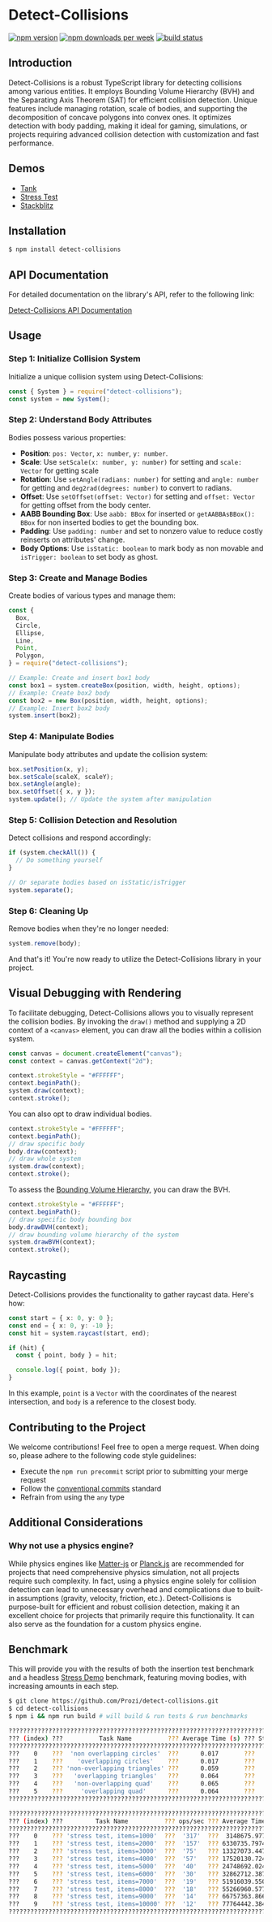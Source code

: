 # Detect-Collisions

[<img src="https://img.shields.io/npm/v/detect-collisions?style=for-the-badge&color=success" alt="npm version" />](https://www.npmjs.com/package/detect-collisions?activeTab=versions)
[<img src="https://img.shields.io/npm/dw/detect-collisions.svg?style=for-the-badge&color=success" alt="npm downloads per week" />](https://www.npmjs.com/package/detect-collisions)
[<img src="https://img.shields.io/circleci/build/github/Prozi/detect-collisions/master?style=for-the-badge" alt="build status" />](https://app.circleci.com/pipelines/github/Prozi/detect-collisions)

## Introduction

Detect-Collisions is a robust TypeScript library for detecting collisions among various entities. It employs Bounding Volume Hierarchy (BVH) and the Separating Axis Theorem (SAT) for efficient collision detection. Unique features include managing rotation, scale of bodies, and supporting the decomposition of concave polygons into convex ones. It optimizes detection with body padding, making it ideal for gaming, simulations, or projects requiring advanced collision detection with customization and fast performance.

## Demos

- [Tank](https://prozi.github.io/detect-collisions/demo/)
- [Stress Test](https://prozi.github.io/detect-collisions/demo/?stress)
- [Stackblitz](https://stackblitz.com/edit/detect-collisions)

## Installation

```bash
$ npm install detect-collisions
```

## API Documentation

For detailed documentation on the library's API, refer to the following link:

[Detect-Collisions API Documentation](https://prozi.github.io/detect-collisions/)

## Usage

### Step 1: Initialize Collision System

Initialize a unique collision system using Detect-Collisions:

```ts
const { System } = require("detect-collisions");
const system = new System();
```

### Step 2: Understand Body Attributes

Bodies possess various properties:

- **Position**: `pos: Vector`, `x: number`, `y: number`.
- **Scale**: Use `setScale(x: number, y: number)` for setting and `scale: Vector` for getting scale
- **Rotation**: Use `setAngle(radians: number)` for setting and `angle: number` for getting and `deg2rad(degrees: number)` to convert to radians.
- **Offset**: Use `setOffset(offset: Vector)` for setting and `offset: Vector` for getting offset from the body center.
- **AABB Bounding Box**: Use `aabb: BBox` for inserted or `getAABBAsBBox(): BBox` for non inserted bodies to get the bounding box.
- **Padding**: Use `padding: number` and set to nonzero value to reduce costly reinserts on attributes' change.
- **Body Options**: Use `isStatic: boolean` to mark body as non movable and `isTrigger: boolean` to set body as ghost.

### Step 3: Create and Manage Bodies

Create bodies of various types and manage them:

```ts
const {
  Box,
  Circle,
  Ellipse,
  Line,
  Point,
  Polygon,
} = require("detect-collisions");

// Example: Create and insert box1 body
const box1 = system.createBox(position, width, height, options);
// Example: Create box2 body
const box2 = new Box(position, width, height, options);
// Example: Insert box2 body
system.insert(box2);
```

### Step 4: Manipulate Bodies

Manipulate body attributes and update the collision system:

```ts
box.setPosition(x, y);
box.setScale(scaleX, scaleY);
box.setAngle(angle);
box.setOffset({ x, y });
system.update(); // Update the system after manipulation
```

### Step 5: Collision Detection and Resolution

Detect collisions and respond accordingly:

```ts
if (system.checkAll()) {
  // Do something yourself
}

// Or separate bodies based on isStatic/isTrigger
system.separate();
```

### Step 6: Cleaning Up

Remove bodies when they're no longer needed:

```ts
system.remove(body);
```

And that's it! You're now ready to utilize the Detect-Collisions library in your project.

## Visual Debugging with Rendering

To facilitate debugging, Detect-Collisions allows you to visually represent the collision bodies. By invoking the `draw()` method and supplying a 2D context of a `<canvas>` element, you can draw all the bodies within a collision system.

```ts
const canvas = document.createElement("canvas");
const context = canvas.getContext("2d");

context.strokeStyle = "#FFFFFF";
context.beginPath();
system.draw(context);
context.stroke();
```

You can also opt to draw individual bodies.

```ts
context.strokeStyle = "#FFFFFF";
context.beginPath();
// draw specific body
body.draw(context);
// draw whole system
system.draw(context);
context.stroke();
```

To assess the [Bounding Volume Hierarchy](https://en.wikipedia.org/wiki/Bounding_volume_hierarchy), you can draw the BVH.

```ts
context.strokeStyle = "#FFFFFF";
context.beginPath();
// draw specific body bounding box
body.drawBVH(context);
// draw bounding volume hierarchy of the system
system.drawBVH(context);
context.stroke();
```

## Raycasting

Detect-Collisions provides the functionality to gather raycast data. Here's how:

```ts
const start = { x: 0, y: 0 };
const end = { x: 0, y: -10 };
const hit = system.raycast(start, end);

if (hit) {
  const { point, body } = hit;

  console.log({ point, body });
}
```

In this example, `point` is a `Vector` with the coordinates of the nearest intersection, and `body` is a reference to the closest body.

## Contributing to the Project

We welcome contributions! Feel free to open a merge request. When doing so, please adhere to the following code style guidelines:

- Execute the `npm run precommit` script prior to submitting your merge request
- Follow the [conventional commits](https://www.conventionalcommits.org/en/v1.0.0/#summary) standard
- Refrain from using the `any` type

## Additional Considerations

### Why not use a physics engine?

While physics engines like [Matter-js](https://github.com/liabru/matter-js) or [Planck.js](https://github.com/shakiba/planck.js) are recommended for projects that need comprehensive physics simulation, not all projects require such complexity. In fact, using a physics engine solely for collision detection can lead to unnecessary overhead and complications due to built-in assumptions (gravity, velocity, friction, etc.). Detect-Collisions is purpose-built for efficient and robust collision detection, making it an excellent choice for projects that primarily require this functionality. It can also serve as the foundation for a custom physics engine.

## Benchmark

This will provide you with the results of both the insertion test benchmark and a headless [Stress Demo](https://prozi.github.io/detect-collisions/demo/?stress) benchmark, featuring moving bodies, with increasing amounts in each step.

```bash
$ git clone https://github.com/Prozi/detect-collisions.git
$ cd detect-collisions
$ npm i && npm run build # will build & run tests & run benchmarks
```

```bash
??????????????????????????????????????????????????????????????????????????????????????????????????????????????????????????????????????????????????????????????????????????????????????????????????????????????????????????????????????????????????????????????????????????????????????????????????????????????????????????????????????????????????????????????????
??? (index) ???          Task Name          ??? Average Time (s) ??? Standard Deviation (s) ???    hz     ??? p99 (s) ??? p995 (s) ???
??????????????????????????????????????????????????????????????????????????????????????????????????????????????????????????????????????????????????????????????????????????????????????????????????????????????????????????????????????????????????????????????????????????????????????????????????????????????????????????????????????????????????????????????????
???    0    ???  'non overlapping circles'  ???      0.017       ???         0.034          ??? 57315.994 ???  0.044  ???  0.187   ???
???    1    ???    'overlapping circles'    ???      0.017       ???         0.028          ??? 57394.929 ???  0.036  ???  0.201   ???
???    2    ??? 'non-overlapping triangles' ???      0.059       ???         0.034          ??? 16929.778 ???  0.27   ???  0.294   ???
???    3    ???   'overlapping triangles'   ???      0.064       ???         0.033          ??? 15602.581 ???  0.275  ???  0.288   ???
???    4    ???   'non-overlapping quad'    ???      0.065       ???         0.033          ??? 15404.47  ???  0.274  ???  0.285   ???
???    5    ???     'overlapping quad'      ???      0.064       ???         0.032          ??? 15572.344 ???  0.276  ???  0.311   ???
??????????????????????????????????????????????????????????????????????????????????????????????????????????????????????????????????????????????????????????????????????????????????????????????????????????????????????????????????????????????????????????????????????????????????????????????????????????????????????????????????????????????????????????????????
```

```bash
????????????????????????????????????????????????????????????????????????????????????????????????????????????????????????????????????????????????????????????????????????????????????????????????????????????????????????????????????????????????????????????????????????????????????
??? (index) ???         Task Name          ??? ops/sec ??? Average Time (ns)  ???  Margin  ??? Samples ???
????????????????????????????????????????????????????????????????????????????????????????????????????????????????????????????????????????????????????????????????????????????????????????????????????????????????????????????????????????????????????????????????????????????????????
???    0    ??? 'stress test, items=1000'  ???  '317'  ???  3148675.97799631  ??? '??1.58%' ???   318   ???
???    1    ??? 'stress test, items=2000'  ???  '157'  ??? 6330735.7974397605 ??? '??1.52%' ???   158   ???
???    2    ??? 'stress test, items=3000'  ???  '75'   ??? 13327073.447455307 ??? '??0.99%' ???   76    ???
???    3    ??? 'stress test, items=4000'  ???  '57'   ??? 17520130.72403597  ??? '??2.13%' ???   58    ???
???    4    ??? 'stress test, items=5000'  ???  '40'   ??? 24748692.02477176  ??? '??3.33%' ???   41    ???
???    5    ??? 'stress test, items=6000'  ???  '30'   ??? 32862712.38771658  ??? '??2.96%' ???   31    ???
???    6    ??? 'stress test, items=7000'  ???  '19'   ??? 51916039.55030441  ??? '??2.22%' ???   20    ???
???    7    ??? 'stress test, items=8000'  ???  '18'   ??? 55266960.577941254 ??? '??2.34%' ???   19    ???
???    8    ??? 'stress test, items=9000'  ???  '14'   ??? 66757363.86602123  ??? '??1.59%' ???   15    ???
???    9    ??? 'stress test, items=10000' ???  '12'   ??? 77764442.38424301  ??? '??3.07%' ???   13    ???
????????????????????????????????????????????????????????????????????????????????????????????????????????????????????????????????????????????????????????????????????????????????????????????????????????????????????????????????????????????????????????????????????????????????????
```
